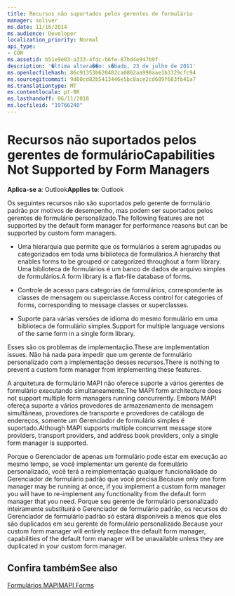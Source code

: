 ```yaml
---
title: Recursos não suportados pelos gerentes de formulário
manager: soliver
ms.date: 11/16/2014
ms.audience: Developer
localization_priority: Normal
api_type:
- COM
ms.assetid: b51e9e03-a333-4fdc-b6fe-87bd4e947b9f
description: '�ltima altera��o: s�bado, 23 de julho de 2011'
ms.openlocfilehash: 86c91353b620482ca0862aa998aae1b3329cfc94
ms.sourcegitcommit: 9d60cd82b5413446e5bc8ace2cd689f683fb41a7
ms.translationtype: MT
ms.contentlocale: pt-BR
ms.lasthandoff: 06/11/2018
ms.locfileid: "19766240"
---
```

# <a name="capabilities-not-supported-by-form-managers"></a><span data-ttu-id="61edc-103">Recursos não suportados pelos gerentes de formulário</span><span class="sxs-lookup"><span data-stu-id="61edc-103">Capabilities Not Supported by Form Managers</span></span>

  
  
<span data-ttu-id="61edc-104">**Aplica-se a**: Outlook</span><span class="sxs-lookup"><span data-stu-id="61edc-104">**Applies to**: Outlook</span></span> 
  
<span data-ttu-id="61edc-105">Os seguintes recursos não são suportados pelo gerente de formulário padrão por motivos de desempenho, mas podem ser suportados pelos gerentes de formulário personalizado.</span><span class="sxs-lookup"><span data-stu-id="61edc-105">The following features are not supported by the default form manager for performance reasons but can be supported by custom form managers.</span></span>
  
- <span data-ttu-id="61edc-106">Uma hierarquia que permite que os formulários a serem agrupadas ou categorizados em toda uma biblioteca de formulários.</span><span class="sxs-lookup"><span data-stu-id="61edc-106">A hierarchy that enables forms to be grouped or categorized throughout a form library.</span></span> <span data-ttu-id="61edc-107">Uma biblioteca de formulários é um banco de dados de arquivo simples de formulários.</span><span class="sxs-lookup"><span data-stu-id="61edc-107">A form library is a flat-file database of forms.</span></span>
    
- <span data-ttu-id="61edc-108">Controle de acesso para categorias de formulários, correspondente às classes de mensagem ou superclasse.</span><span class="sxs-lookup"><span data-stu-id="61edc-108">Access control for categories of forms, corresponding to message classes or superclasses.</span></span>
    
- <span data-ttu-id="61edc-109">Suporte para várias versões de idioma do mesmo formulário em uma biblioteca de formulário simples.</span><span class="sxs-lookup"><span data-stu-id="61edc-109">Support for multiple language versions of the same form in a single form library.</span></span>
    
<span data-ttu-id="61edc-110">Esses são os problemas de implementação.</span><span class="sxs-lookup"><span data-stu-id="61edc-110">These are implementation issues.</span></span> <span data-ttu-id="61edc-111">Não há nada para impedir que um gerente de formulário personalizado com a implementação desses recursos.</span><span class="sxs-lookup"><span data-stu-id="61edc-111">There is nothing to prevent a custom form manager from implementing these features.</span></span>
  
<span data-ttu-id="61edc-112">A arquitetura de formulário MAPI não oferece suporte a vários gerentes de formulário executando simultaneamente.</span><span class="sxs-lookup"><span data-stu-id="61edc-112">The MAPI form architecture does not support multiple form managers running concurrently.</span></span> <span data-ttu-id="61edc-113">Embora MAPI ofereça suporte a vários provedores de armazenamento de mensagem simultâneas, provedores de transporte e provedores de catálogo de endereços, somente um Gerenciador de formulário simples é suportado.</span><span class="sxs-lookup"><span data-stu-id="61edc-113">Although MAPI supports multiple concurrent message store providers, transport providers, and address book providers, only a single form manager is supported.</span></span>
  
<span data-ttu-id="61edc-114">Porque o Gerenciador de apenas um formulário pode estar em execução ao mesmo tempo, se você implementar um gerente de formulário personalizado, você terá a reimplementação qualquer funcionalidade do Gerenciador de formulário padrão que você precisa.</span><span class="sxs-lookup"><span data-stu-id="61edc-114">Because only one form manager may be running at once, if you implement a custom form manager you will have to re-implement any functionality from the default form manager that you need.</span></span> <span data-ttu-id="61edc-115">Porque seu gerente de formulário personalizado inteiramente substituirá o Gerenciador de formulário padrão, os recursos do Gerenciador de formulário padrão só estará disponíveis a menos que eles são duplicados em seu gerente de formulário personalizado.</span><span class="sxs-lookup"><span data-stu-id="61edc-115">Because your custom form manager will entirely replace the default form manager, capabilities of the default form manager will be unavailable unless they are duplicated in your custom form manager.</span></span>
  
## <a name="see-also"></a><span data-ttu-id="61edc-116">Confira também</span><span class="sxs-lookup"><span data-stu-id="61edc-116">See also</span></span>



[<span data-ttu-id="61edc-117">Formulários MAPI</span><span class="sxs-lookup"><span data-stu-id="61edc-117">MAPI Forms</span></span>](mapi-forms.md)

